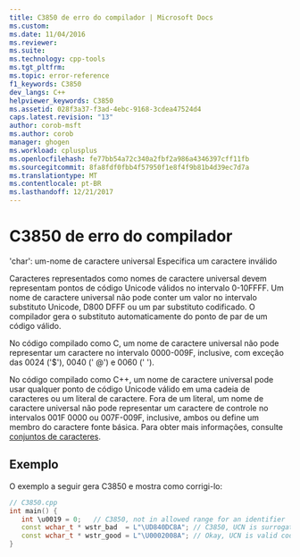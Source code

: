 ```yaml
---
title: C3850 de erro do compilador | Microsoft Docs
ms.custom: 
ms.date: 11/04/2016
ms.reviewer: 
ms.suite: 
ms.technology: cpp-tools
ms.tgt_pltfrm: 
ms.topic: error-reference
f1_keywords: C3850
dev_langs: C++
helpviewer_keywords: C3850
ms.assetid: 028f3a37-f3ad-4ebc-9168-3cdea47524d4
caps.latest.revision: "13"
author: corob-msft
ms.author: corob
manager: ghogen
ms.workload: cplusplus
ms.openlocfilehash: fe77bb54a72c340a2fbf2a986a4346397cff11fb
ms.sourcegitcommit: 8fa8fdf0fbb4f57950f1e8f4f9b81b4d39ec7d7a
ms.translationtype: MT
ms.contentlocale: pt-BR
ms.lasthandoff: 12/21/2017
---
```

# <a name="compiler-error-c3850"></a>C3850 de erro do compilador
'char': um-nome de caractere universal Especifica um caractere inválido  
  
 Caracteres representados como nomes de caractere universal devem representam pontos de código Unicode válidos no intervalo 0-10FFFF. Um nome de caractere universal não pode conter um valor no intervalo substituto Unicode, D800 DFFF ou um par substituto codificado. O compilador gera o substituto automaticamente do ponto de par de um código válido.  
  
 No código compilado como C, um nome de caractere universal não pode representar um caractere no intervalo 0000-009F, inclusive, com exceção das 0024 ('$'), 0040 (' @') e 0060 (' ').  
  
 No código compilado como C++, um nome de caractere universal pode usar qualquer ponto de código Unicode válido em uma cadeia de caracteres ou um literal de caractere. Fora de um literal, um nome de caractere universal não pode representar um caractere de controle no intervalos 001F 0000 ou 007F-009F, inclusive, ambos ou define um membro do caractere fonte básica.  Para obter mais informações, consulte [conjuntos de caracteres](../../cpp/character-sets2.md).  
  
## <a name="example"></a>Exemplo  
 O exemplo a seguir gera C3850 e mostra como corrigi-lo:  
  
```cpp  
// C3850.cpp  
int main() {  
   int \u0019 = 0;   // C3850, not in allowed range for an identifier  
   const wchar_t * wstr_bad  = L"\UD840DC8A"; // C3850, UCN is surrogate pair  
   const wchar_t * wstr_good = L"\U0002008A"; // Okay, UCN is valid code point  
}  
```